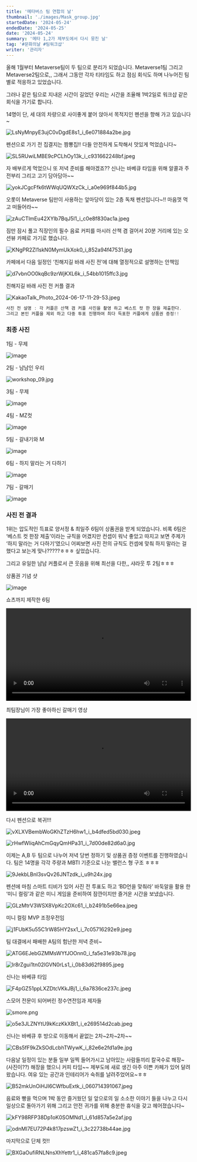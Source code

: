 ```yaml
---
title: '메타버스 팀 연합의 날'
thumbnail: './images/Mask_group.jpg'
startedDate: '2024-05-24'
endedDate: '2024-05-25'
date: '2024-05-24'
summary: '메타 1,2가 제부도에서 다시 뭉친 날'
tag: '#문화의날 #팀워크샵'
writer: '관리자'
---
```


올해 1월부터 Metaverse팀이 두 팀으로 분리가 되었습니다.
Metaverse1팀 그리고 Metaverse2팀으로,, 그래서 그동안 각자 티타임도 하고 점심 회식도 하며 나누어진 팀별로 적응하고 있었습니다.

그러나 같은 팀으로 지내온 시간이 길었던 우리는 시간을 조율해 1박2일로 워크샵 같은 회식을 가기로 합니다.

14명이 단, 세 대의 차량으로 사이좋게 붙어 앉아서 목적지인 펜션을 향해 가고 있습니다~  

![LsNyMnpyE3ujC0vDgdE8s1_i_6e071884a2be.jpg](images/LsNyMnpyE3ujC0vDgdE8s1_i_6e071884a2be.jpg)

펜션으로 가기 전 집결지는 짬뽕집!! 다들 안전하게 도착해서 맛있게 먹었습니다~

![SL5RUwiLMBE9cPCLhOy13k_i_c931662248bf.jpeg](images/SL5RUwiLMBE9cPCLhOy13k_i_c931662248bf.png)

자 배부르게 먹었으니 또 저녁 준비를 해야겠죠?? 신나는 바베큐 타임을 위해 알콜과 주전부리 그리고 고기 담아담아~~

![yokJCgcFfk6tWWqUQWXzCk_i_a0e969f844b5.jpg](images/yokJCgcFfk6tWWqUQWXzCk_i_a0e969f844b5.jpg)

오롯이 Metaverse 팀만이 사용하는 앞마당이 있는 2층 독채 펜션입니다~!! 마음껏 먹고 떠들어라~~

![zAuCTlmEu42XYlb7BqJ5l1_i_c0e8f830ac1a.jpeg](images/zAuCTlmEu42XYlb7BqJ5l1_i_c0e8f830ac1a.jpeg)

짐만 잠시 풀고 직장인의 필수 음료 커피를 마시러 산책 겸 걸어서 20분 거리에 있는 오션뷰 카페로 가기로 했습니다.

![KNgPR2ZI1skN0MymUkXok0_i_852a94f47531.jpg](images/KNgPR2ZI1skN0MymUkXok0_i_852a94f47531.jpg)

카페에서 다음 일정인 ‘친해지길 바래 사진 전’에 대해 열정적으로 설명하는 안책임

![d7vbnOO0kqBc9zrWjKXL6k_i_54bb1015ffc3.jpg](images/d7vbnOO0kqBc9zrWjKXL6k_i_54bb1015ffc3.jpg)

친해지길 바래 사진 전 커플 결과

![KakaoTalk_Photo_2024-06-17-11-29-53.jpeg](images/KakaoTalk_Photo_2024-06-17-11-29-53.jpeg)

```jsx
사진 전 설명 : 각 커플은 산책 겸 커플 사진을 촬영 하고 베스트 컷 한 장을 제출한다.
그리고 본인 커플을 제외 하고 다중 투표 진행하여 최다 득표한 커플에게 상품권 증정!!
```

### 최종 사진 

 1팀 - 무제

![image](images/KtKFtUJOTSGRodjGyCdcTk_i_84f3c3f94970.jpg)

2팀 - 남남인 우리

![workshop_09.jpg](images/workshop_09.jpg)

3팀 - 무제

![image](images/workshop_08.jpg)

4팀 - MZ컷

![image](images/1qEtvUY4StD76OaSRVCRok_i_9cfdfcedb203.jpg)

5팀 - 갈내기와 M

![image](images/GrlCOsx5fWQa60lkbmaiO0_i_da1f3413b34b.jpg)

6팀 - 하지 말라는 거 다하기

![image](images/NrIXx626Qtheyk3zU92uu0_i_cbd0e8ab6100.jpg)

7팀 - 갈매기

![image](images/D7DYBrxeI2Q5mndQ2kmxPK_i_88d1df297df0.jpg)

### 사진 전 결과

1위는 압도적인 득표로 양서정 & 최일주 6팀이 상품권을 받게 되었습니다. 비록 6팀은 ‘베스트 컷 한장 제출’이라는 규칙을 어겼지만 컨셉이 워낙 좋았고 따지고 보면 주제가 ‘하지 말라는 거 다하기’였으니 어찌보면 사진 전의 규칙도 컨셉에 맞춰 하지 말라는 걸 했다고 보는게 맞나?????ㅎㅎㅎ 싶었습니다.

그리고 유일한 남남 커플로서 큰 웃음을 위해 최선을 다한,, 샤라웃 투 2팀ㅎㅎㅎ

상품권 기념 샷

![image](images/ewQvn6STAx8Iy06vk9qSPk_i_a3742a465869.jpeg)

쇼츠까지 제작한 6팀

<center><video width="100%" controls>
  <source src="images/t2xyhahRZTeya2IjFbtgDK_talkv_hevc.mp4" type="video/mp4">
</video></center>

최팀장님이 가장 좋아하신 갈매기 영상

<center><video width="100%" controls>
  <source src="images/BOYy5DFOMExK5qcHOFgvV0_talkv_hevc.mp4" type="video/mp4">
</video></center>

다시 펜션으로 복귀!!!

![vXLXVBembWoGKhZTzH6hw1_i_b4dfed5bd030.jpeg](images/vXLXVBembWoGKhZTzH6hw1_i_b4dfed5bd030.jpeg)

![rHwfWliqAhCmGqyQmHPa31_i_7d00de82d6a0.jpg](images/rHwfWliqAhCmGqyQmHPa31_i_7d00de82d6a0.jpg)

이제는 A,B 두 팀으로 나누어 저녁 당번 정하기 및 상품권 증정 이벤트를 진행하였습니다.
팀은 14명을 각각 주량과 MBTI 기준으로 나눈 밸런스 형 구조 ㅎㅎㅎ

![9JekbLBnI3svQv26JNTzdk_i_u9h24x.jpg](images/9JekbLBnI3svQv26JNTzdk_i_u9h24x.jpg)

펜션에 마침 스마트 티비가 있어 사진 전 투표도 하고 ‘BD언을 맞춰라’ 바둑알을 활용 한 ‘미니 컬링’과 같은 미니 게임을 준비하여 잠깐이지만 즐거운 시간을 보냈습니다.

![GLzMtrV3WSX8VpKc2OXc61_i_b2491b5e66ea.jpeg](images/GLzMtrV3WSX8VpKc2OXc61_i_b2491b5e66ea.jpeg)

미니 컬링 MVP 조정우전임

![j1FUbK5u55C1rW85HY2sx1_i_7c05716292e9.jpeg](images/j1FUbK5u55C1rW85HY2sx1_i_7c05716292e9.jpeg)

팀 대결에서 패배한 A팀의 험난한 저녁 준비~

![ATG6EJebGZMMsWYfJOOnn0_i_fa5e31e93b78.jpg](images/ATG6EJebGZMMsWYfJOOnn0_i_fa5e31e93b78.png)

![lr8rZgui1tn02lGVN0rLs1_i_0b83d62f9895.jpeg](images/lr8rZgui1tn02lGVN0rLs1_i_0b83d62f9895.jpeg)

신나는 바베큐 타임

![F4pGZ51ppLXZDtcVKkJBj1_i_6a7836ce237c.jpeg](images/F4pGZ51ppLXZDtcVKkJBj1_i_6a7836ce237c.png)

스모어 전문이 되어버린 정수연전임과 제자들

![smore.png](images/smore.png)

![o5e3JLZNYtU9kKczKkXBt1_i_e269514d2cab.jpeg](images/o5e3JLZNYtU9kKczKkXBt1_i_e269514d2cab.jpeg)

신나는 바베큐 후 방으로 이동해서 끝없는 2차~2차~2차~~

![CBs5fF9kZkSOdLcbhTWywK_i_82e6e2fd1a9e.jpg](images/CBs5fF9kZkSOdLcbhTWywK_i_82e6e2fd1a9e.jpg)

다음날 일정이 있는 분들 일부 일찍 들어가시고 남아있는 사람들끼리 칼국수로 해장~(사진이??)
해장을 했으니 커피 타임~~
제부도에 새로 생긴 아주 이쁜 카페가 있어 달려왔습니다. 여유 있는 공간과 인테리어가 숙취를 날려주었어요~ㅎㅎ

![B52mkUnOiHJI6CWfbuExtk_i_060714391067.jpeg](images/B52mkUnOiHJI6CWfbuExtk_i_060714391067.jpeg)

음료와 빵을 먹으며 1박 동안 즐거웠던 일 앞으로의 일 소소한 이야기 들을 나누고 다시 일상으로 돌아가기 위해 그리고 안전 귀가를 위해 충분한 휴식을 갖고 헤어졌습니다~

![kFY98RFP38Dp1oK0SOMNd1_i_61d857a5e2af.jpg](images/kFY98RFP38Dp1oK0SOMNd1_i_61d857a5e2af.jpg)

![odnMI7EU72P4k817pzswZ1_i_3c22738b44ae.jpg](images/odnMI7EU72P4k817pzswZ1_i_3c22738b44ae.jpg)

마지막으로 단체 컷!!

![BXGaOufiRNLNnsXhYettr1_i_481ca57fa8c9.jpeg](images/BXGaOufiRNLNnsXhYettr1_i_481ca57fa8c9.jpeg)